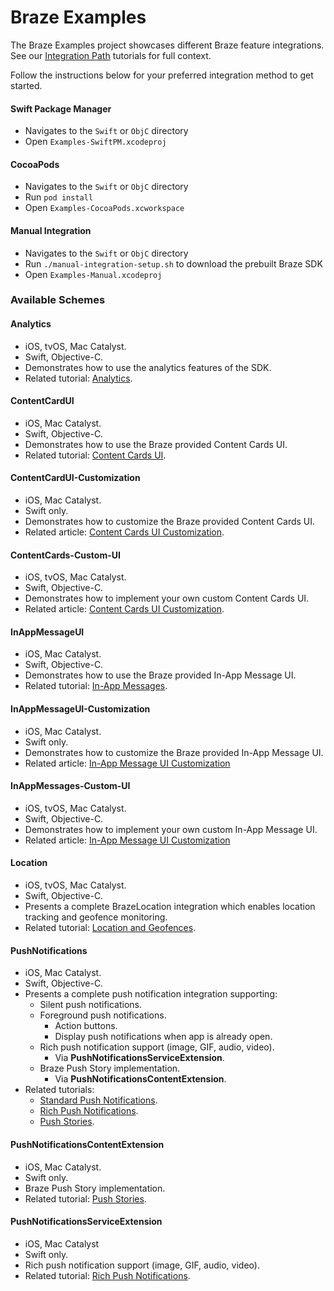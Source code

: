 # Braze Examples

The Braze Examples project showcases different Braze feature integrations.
See our [Integration Path](https://braze-inc.github.io/braze-swift-sdk/tutorials/00-integration-path) tutorials for full context.

Follow the instructions below for your preferred integration method to get started.

#### Swift Package Manager

- Navigates to the `Swift` or `ObjC` directory
- Open `Examples-SwiftPM.xcodeproj`

#### CocoaPods

- Navigates to the `Swift` or `ObjC` directory
- Run `pod install`
- Open `Examples-CocoaPods.xcworkspace`

#### Manual Integration

- Navigates to the `Swift` or `ObjC` directory
- Run `./manual-integration-setup.sh` to download the prebuilt Braze SDK
- Open `Examples-Manual.xcodeproj`

### Available Schemes

#### Analytics

- iOS, tvOS, Mac Catalyst.
- Swift, Objective-C.
- Demonstrates how to use the analytics features of the SDK.
- Related tutorial: [Analytics](https://braze-inc.github.io/braze-swift-sdk/tutorials/braze/a3-analytics).

#### ContentCardUI

- iOS, Mac Catalyst.
- Swift, Objective-C.
- Demonstrates how to use the Braze provided Content Cards UI.
- Related tutorial: [Content Cards UI](https://braze-inc.github.io/braze-swift-sdk/tutorials/braze/c2-contentcardsui).

#### ContentCardUI-Customization

- iOS, Mac Catalyst.
- Swift only.
- Demonstrates how to customize the Braze provided Content Cards UI.
- Related article: [Content Cards UI Customization](https://braze-inc.github.io/braze-swift-sdk/documentation/braze/content-cards-customization).

#### ContentCards-Custom-UI

- iOS, tvOS, Mac Catalyst.
- Swift, Objective-C.
- Demonstrates how to implement your own custom Content Cards UI.
- Related article: [Content Cards UI Customization](https://braze-inc.github.io/braze-swift-sdk/documentation/braze/content-cards-customization).

#### InAppMessageUI

- iOS, Mac Catalyst.
- Swift, Objective-C.
- Demonstrates how to use the Braze provided In-App Message UI.
- Related tutorial: [In-App Messages](https://braze-inc.github.io/braze-swift-sdk/tutorials/braze/c1-inappmessageui).

#### InAppMessageUI-Customization

- iOS, Mac Catalyst.
- Swift only.
- Demonstrates how to customize the Braze provided In-App Message UI.
- Related article: [In-App Message UI Customization](https://braze-inc.github.io/braze-swift-sdk/documentation/braze/in-app-message-customization)

#### InAppMessages-Custom-UI

- iOS, tvOS, Mac Catalyst.
- Swift, Objective-C.
- Demonstrates how to implement your own custom In-App Message UI.
- Related article: [In-App Message UI Customization](https://braze-inc.github.io/braze-swift-sdk/documentation/braze/in-app-message-customization)

#### Location

- iOS, tvOS, Mac Catalyst.
- Swift, Objective-C.
- Presents a complete BrazeLocation integration which enables location tracking and geofence monitoring.
- Related tutorial: [Location and Geofences](https://braze-inc.github.io/braze-swift-sdk/tutorials/braze/d1-brazelocation).

#### PushNotifications

- iOS, Mac Catalyst.
- Swift, Objective-C.
- Presents a complete push notification integration supporting:
  - Silent push notifications.
  - Foreground push notifications.
    - Action buttons.
    - Display push notifications when app is already open.
  - Rich push notification support (image, GIF, audio, video).
    - Via **PushNotificationsServiceExtension**.
  - Braze Push Story implementation.
    - Via **PushNotificationsContentExtension**.
- Related tutorials:
  - [Standard Push Notifications](https://braze-inc.github.io/braze-swift-sdk/tutorials/braze/b1-standard-push-notifications).
  - [Rich Push Notifications](https://braze-inc.github.io/braze-swift-sdk/tutorials/braze/b2-rich-push-notifications).
  - [Push Stories](https://braze-inc.github.io/braze-swift-sdk/tutorials/braze/b3-push-stories).

#### PushNotificationsContentExtension

- iOS, Mac Catalyst.
- Swift only.
- Braze Push Story implementation.
- Related tutorial: [Push Stories](https://braze-inc.github.io/braze-swift-sdk/tutorials/braze/b3-push-stories).

#### PushNotificationsServiceExtension

- iOS, Mac Catalyst
- Swift only.
- Rich push notification support (image, GIF, audio, video).
- Related tutorial: [Rich Push Notifications](https://braze-inc.github.io/braze-swift-sdk/tutorials/braze/b2-rich-push-notifications).
